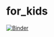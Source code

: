 # for_kids
[![Binder](https://mybinder.org/badge_logo.svg)](https://mybinder.org/v2/gh/bogd1v/for_kids/HEAD)
